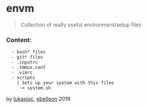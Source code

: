 # envm
> Collection of really useful environment/setup files 

### Content:
```
  - bash* files
  - git* files
  - .inputrc 
  - .tmmux.conf
  - .vimrc
  - scripts
    | Sets up your system with this files
     -> system.sh
```

by [lukasjoc](https://lukasjoc.com), [ebelleon](https://ebelleon.de) 2019
